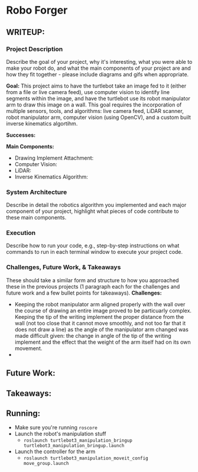 # Robo Forger

## WRITEUP:

### Project Description
Describe the goal of your project, why it's interesting, what you were able to make your robot do, and what the main components of your project are and how they fit together - please include diagrams and gifs when appropriate.

**Goal:** This project aims to have the turtlebot take an image fed to it (either from a file or live camera feed), use computer vision to identify line segments within the image, and have the turtlebot use its robot manipulator arm to draw this image on a wall. This goal requires the incorporation of multiple sensors, tools, and algorithms: live camera feed, LiDAR scanner, robot manipulator arm, computer vision (using OpenCV), and a custom built inverse kinematics algortihm. 

**Successes:**

**Main Components:**
- Drawing Implement Attachment:
- Computer Vision:
- LiDAR:
- Inverse Kinematics Algorithm:


### System Architecture
Describe in detail the robotics algorithm you implemented and each major component of your project, highlight what pieces of code contribute to these main components.

### Execution
Describe how to run your code, e.g., step-by-step instructions on what commands to run in each terminal window to execute your project code.

### Challenges, Future Work, & Takeaways
These should take a similar form and structure to how you approached these in the previous projects (1 paragraph each for the challenges and future work and a few bullet points for takeaways).
**Challenges:**
- Keeping the robot manipulator arm aligned properly with the wall over the course of drawing an entire image proved to be particuarly complex. Keeping the tip of the writing implement the proper distance from the wall (not too close that it cannot move smoothly, and not too far that it does not draw a line) as the angle of the manipulator arm changed was made difficult given: the change in angle of the tip of the writing implement and the effect that the weight of the arm itself had on its own movement. 
- 

**Future Work:**
- 

**Takeaways:**
- 

## Running:

- Make sure you're running `roscore`
- Launch the robot's manipulation stuff
  - `roslaunch turtlebot3_manipulation_bringup turtlebot3_manipulation_bringup.launch`
- Launch the controller for the arm
  - `roslaunch turtlebot3_manipulation_moveit_config move_group.launch`
